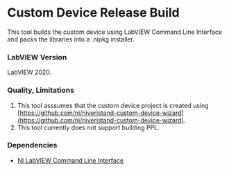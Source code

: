 # Custom Device Release Build

This tool builds the custom device using LabVIEW Command Line Interface and packs the libraries into a .nipkg installer.

### LabVIEW Version ###

LabVIEW 2020.

### Quality, Limitations ###

1. This tool asssumes that the custom device project is created using  [https://github.com/ni/niveristand-custom-device-wizard](https://github.com/ni/niveristand-custom-device-wizard).
2. This tool currently does not support building PPL. 

### Dependencies ###

- [NI LabVIEW Command Line Interface](https://www.ni.com/en-ca/support/downloads/software-products/download.ni-labview-command-line-interface.html#477912)
